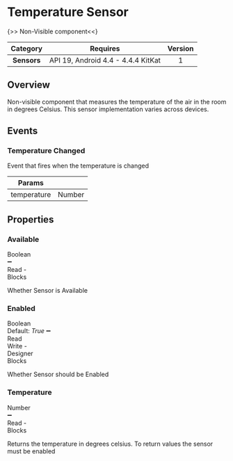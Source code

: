 # Temperature Sensor

{>> Non-Visible component<<}

| Category | Requires | Version |
|:--------:|:-------:|:--------:|
|**Sensors**|<span class="chip chip-any">API 19, Android 4.4 - 4.4.4 KitKat</span>|<span class="chip chip-number">1</span>|

## Overview

Non-visible component that measures the temperature of the air in the room in degrees Celsius. This sensor implementation varies across devices.

## Events

### Temperature Changed

Event that fires when the temperature is changed

<div class="block" ai2-block="event" not-rendered="true" value="%7B%22componentName%22:%20%22Temperature%20Sensor%22,%20%22name%22:%20%22Temperature%20Changed%22,%20%22param%22:%20%5B%22temperature%22%5D%7D"></div>

| Params | []() |
|--------|------|
|temperature|<span class="chip chip-number">Number</span>|

## Properties

### Available

<span style="user-select: none; white-space:pre-wrap;"><span class="chip chip-boolean">Boolean</span> :heavy_minus_sign: <span class="chip chip-rw">Read</span>  - <span class="chip chip-bd">Blocks</span></span>

Whether Sensor is Available

<div class="block" ai2-block="property" not-rendered="true" value="%7B%22componentName%22:%20%22Temperature%20Sensor%22,%20%22name%22:%20%22Available%22,%20%22getter%22:%20true%7D"></div>

### Enabled

<span style="user-select: none; white-space:pre-wrap;"><span class="chip chip-boolean">Boolean</span> <span class="chip chip-boolean">Default: <i>True</i></span> :heavy_minus_sign: <span class="chip chip-rw">Read</span> <span class="chip chip-rw">Write</span>  - <span class="chip chip-bd">Designer</span> <span class="chip chip-bd">Blocks</span></span>

Whether Sensor should be Enabled

<div class="block" ai2-block="property" not-rendered="true" value="%7B%22componentName%22:%20%22Temperature%20Sensor%22,%20%22name%22:%20%22Enabled%22,%20%22getter%22:%20true%7D"></div>
<div class="block" ai2-block="property" not-rendered="true" value="%7B%22componentName%22:%20%22Temperature%20Sensor%22,%20%22name%22:%20%22Enabled%22,%20%22getter%22:%20false%7D"></div>

### Temperature

<span style="user-select: none; white-space:pre-wrap;"><span class="chip chip-number">Number</span> :heavy_minus_sign: <span class="chip chip-rw">Read</span>  - <span class="chip chip-bd">Blocks</span></span>

Returns the temperature in degrees celsius. To return values the sensor must be enabled

<div class="block" ai2-block="property" not-rendered="true" value="%7B%22componentName%22:%20%22Temperature%20Sensor%22,%20%22name%22:%20%22Temperature%22,%20%22getter%22:%20true%7D"></div>
